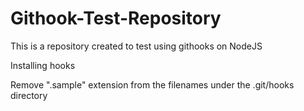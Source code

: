 # Githook-Test-Repository
This is a repository created to test using githooks on NodeJS 


Installing hooks

  Remove ".sample" extension from the filenames under the .git/hooks directory
